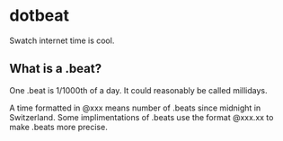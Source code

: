# dotbeat
Swatch internet time is cool.

## What is a .beat?
One .beat is 1/1000th of a day. It could reasonably be called millidays.

A time formatted in @xxx means number of .beats since midnight in Switzerland.
Some implimentations of .beats use the format @xxx.xx to make .beats more precise.